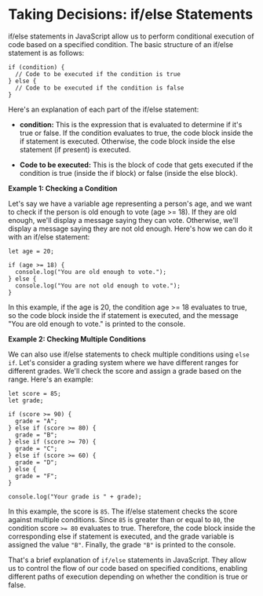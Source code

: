 # **Taking Decisions: if/else Statements**

if/else statements in JavaScript allow us to perform conditional execution of code based on a specified condition. The basic structure of an if/else statement is as follows:
```
if (condition) {
  // Code to be executed if the condition is true
} else {
  // Code to be executed if the condition is false
}
```

Here's an explanation of each part of the if/else statement:

* **condition:** This is the expression that is evaluated to determine if it's true or false. If the condition evaluates to true, the code block inside the if statement is executed. Otherwise, the code block inside the else statement (if present) is executed.

* **Code to be executed:** This is the block of code that gets executed if the condition is true (inside the if block) or false (inside the else block).

**Example 1: Checking a Condition**

Let's say we have a variable age representing a person's age, and we want to check if the person is old enough to vote (age >= 18). If they are old enough, we'll display a message saying they can vote. Otherwise, we'll display a message saying they are not old enough. Here's how we can do it with an if/else statement:
```
let age = 20;

if (age >= 18) {
  console.log("You are old enough to vote.");
} else {
  console.log("You are not old enough to vote.");
}
```
In this example, if the age is 20, the condition age >= 18 evaluates to true, so the code block inside the if statement is executed, and the message "You are old enough to vote." is printed to the console.

**Example 2: Checking Multiple Conditions**

We can also use if/else statements to check multiple conditions using `else if`. Let's consider a grading system where we have different ranges for different grades. We'll check the score and assign a grade based on the range. Here's an example:
```
let score = 85;
let grade;

if (score >= 90) {
  grade = "A";
} else if (score >= 80) {
  grade = "B";
} else if (score >= 70) {
  grade = "C";
} else if (score >= 60) {
  grade = "D";
} else {
  grade = "F";
}

console.log("Your grade is " + grade);
```

In this example, the score is `85`. The if/else statement checks the score against multiple conditions. Since `85` is greater than or equal to `80`, the condition score `>= 80` evaluates to true. Therefore, the code block inside the corresponding else if statement is executed, and the grade variable is assigned the value `"B"`. Finally, the grade `"B"` is printed to the console.

That's a brief explanation of `if/else` statements in JavaScript. They allow us to control the flow of our code based on specified conditions, enabling different paths of execution depending on whether the condition is true or false.
